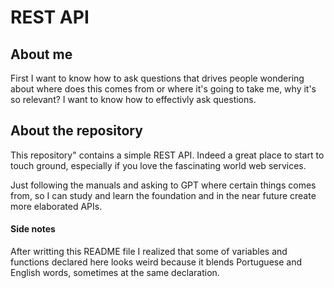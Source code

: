 # REST API

## About me

First I want to know how to ask questions that drives people wondering about where does this comes from or where it's going to take me, why it's so relevant?  I want to know how to effectivly ask questions.

## About the repository

This repository" contains a simple REST API. Indeed a great place to start to touch ground, especially if you love the fascinating world web services.

Just following the manuals and asking to GPT where certain things comes from, so I can study and learn the foundation and in the near future create more elaborated APIs.

#### Side notes

After writting this README file I realized that some of variables and functions declared here looks weird because it blends Portuguese and English words, sometimes at the same declaration.
